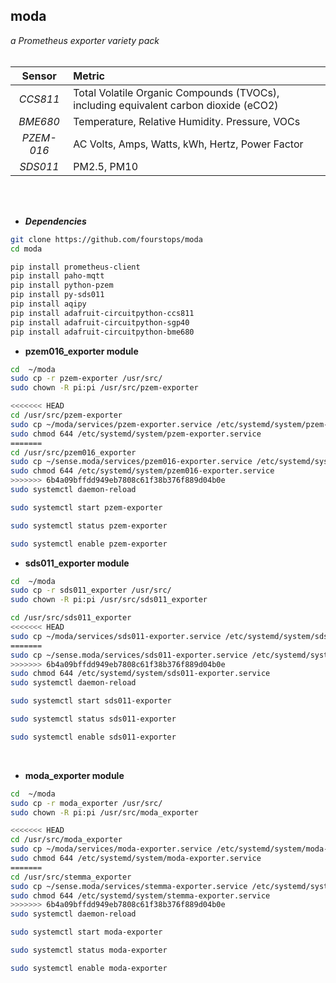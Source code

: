 ## moda

*a Prometheus exporter variety pack*
<br>
<br>

   Sensor   | Metric                                                                             
| :--------: | :----------------------------------------------------------------------------------- |
| *CCS811*  | Total Volatile Organic Compounds (TVOCs), including equivalent carbon dioxide (eCO2)  |
|  *BME680*  | Temperature, Relative Humidity. Pressure, VOCs                                       |
| *PZEM-016* | AC Volts, Amps, Watts, kWh, Hertz, Power Factor                                      |
|  *SDS011*  | PM2.5, PM10                                                                          |
<br>
<br>


*   ***Dependencies***
```bash
git clone https://github.com/fourstops/moda
cd moda

pip install prometheus-client
pip install paho-mqtt
pip install python-pzem
pip install py-sds011
pip install aqipy
pip install adafruit-circuitpython-ccs811
pip install adafruit-circuitpython-sgp40
pip install adafruit-circuitpython-bme680
```

*   **pzem016\_exporter module**

```bash
cd  ~/moda
sudo cp -r pzem-exporter /usr/src/
sudo chown -R pi:pi /usr/src/pzem-exporter

<<<<<<< HEAD
cd /usr/src/pzem-exporter
sudo cp ~/moda/services/pzem-exporter.service /etc/systemd/system/pzem-exporter.service
sudo chmod 644 /etc/systemd/system/pzem-exporter.service
=======
cd /usr/src/pzem016_exporter
sudo cp ~/sense.moda/services/pzem016-exporter.service /etc/systemd/system/pzem016-exporter.service
sudo chmod 644 /etc/systemd/system/pzem016-exporter.service
>>>>>>> 6b4a09bffdd949eb7808c61f38b376f889d04b0e
sudo systemctl daemon-reload

sudo systemctl start pzem-exporter

sudo systemctl status pzem-exporter

sudo systemctl enable pzem-exporter

```

*   **sds011\_exporter module**

```bash
cd  ~/moda
sudo cp -r sds011_exporter /usr/src/
sudo chown -R pi:pi /usr/src/sds011_exporter

cd /usr/src/sds011_exporter
<<<<<<< HEAD
sudo cp ~/moda/services/sds011-exporter.service /etc/systemd/system/sds011-exporter.service
=======
sudo cp ~/sense.moda/services/sds011-exporter.service /etc/systemd/system/sds011-exporter.service
>>>>>>> 6b4a09bffdd949eb7808c61f38b376f889d04b0e
sudo chmod 644 /etc/systemd/system/sds011-exporter.service
sudo systemctl daemon-reload

sudo systemctl start sds011-exporter

sudo systemctl status sds011-exporter

sudo systemctl enable sds011-exporter
```
<br>

*   **moda\_exporter module**

```bash
cd  ~/moda
sudo cp -r moda_exporter /usr/src/
sudo chown -R pi:pi /usr/src/moda_exporter

<<<<<<< HEAD
cd /usr/src/moda_exporter
sudo cp ~/moda/services/moda-exporter.service /etc/systemd/system/moda-exporter.service
sudo chmod 644 /etc/systemd/system/moda-exporter.service
=======
cd /usr/src/stemma_exporter
sudo cp ~/sense.moda/services/stemma-exporter.service /etc/systemd/system/stemma-exporter.service
sudo chmod 644 /etc/systemd/system/stemma-exporter.service
>>>>>>> 6b4a09bffdd949eb7808c61f38b376f889d04b0e
sudo systemctl daemon-reload

sudo systemctl start moda-exporter

sudo systemctl status moda-exporter

sudo systemctl enable moda-exporter


```
